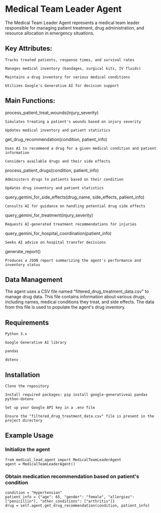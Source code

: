 # Medical Team Leader Agent

The Medical Team Leader Agent represents a medical team leader responsible for managing patient treatment, drug administration, and resource allocation in emergency situations.
## Key Attributes:

    Tracks treated patients, response times, and survival rates

    Manages medical inventory (bandages, surgical kits, IV fluids)

    Maintains a drug inventory for various medical conditions

    Utilizes Google's Generative AI for decision support

## Main Functions:

process_patient_treat_wounds(injury_severity)

    Simulates treating a patient's wounds based on injury severity

    Updates medical inventory and patient statistics

get_drug_recommendation(condition, patient_info)

    Uses AI to recommend a drug for a given medical condition and patient information

    Considers available drugs and their side effects

process_patient_drugs(condition, patient_info)

    Administers drugs to patients based on their condition

    Updates drug inventory and patient statistics

query_gemini_for_side_effects(drug_name, side_effects, patient_info)

    Consults AI for guidance on handling potential drug side effects

query_gemini_for_treatment(injury_severity)

    Requests AI-generated treatment recommendations for injuries

query_gemini_for_hospital_coordination(patient_info)

    Seeks AI advice on hospital transfer decisions

generate_report()

    Produces a JSON report summarizing the agent's performance and inventory status

## Data Management

The agent uses a CSV file named "filtered_drug_treatment_data.csv" to manage drug data. This file contains information about various drugs, including names, medical conditions they treat, and side effects. The data from this file is used to populate the agent's drug inventory.

## Requirements

    Python 3.x

    Google Generative AI library

    pandas
    
    dotenv

## Installation

    Clone the repository

    Install required packages: pip install google-generativeai pandas python-dotenv

    Set up your Google API key in a .env file

    Ensure the "filtered_drug_treatment_data.csv" file is present in the project directory

## Example Usage
### Initialize the agent
    from medical_lead_agent import MedicalTeamLeaderAgent
    agent = MedicalTeamLeaderAgent()

### Obtain medication recommendation based on patient's condition
    condition = "Hypertension"
    patient_info = {"age": 65, "gender": "female", "allergies": ["penicillin"], "other_conditions": ["arthritis"]}
    drug = self.agent.get_drug_recommendation(condition, patient_info)

